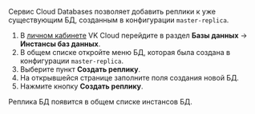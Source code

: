 Сервис Cloud Databases позволяет добавить реплики к уже существующим БД, созданным в конфигурации `master-replica`.

1. В [личном кабинете](https://mcs.mail.ru/app/) VK Cloud перейдите в раздел **Базы данных** → **Инстансы баз данных**.
1. В общем списке откройте меню БД, которая была создана в конфигурации `master-replica`.
1. Выберите пункт **Создать реплику**.
1. На открывшейся странице заполните поля создания новой БД.
1. Нажмите кнопку **Создать реплику**.

Реплика БД появится в общем списке инстансов БД.
